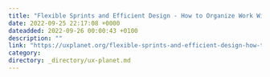 ```yaml
---
title: "Flexible Sprints and Efficient Design - How to Organize Work Without Killing Creativity?"
date: 2022-09-25 22:17:08 +0000
dateadded: 2022-09-26 00:00:43 +0100
description: ""
link: "https://uxplanet.org/flexible-sprints-and-efficient-design-how-to-organize-work-without-killing-creativity-47f592f3ff0e?source=rss----819cc2aaeee0---4"
category:
directory: _directory/ux-planet.md
---
```

